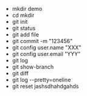 + mkdir demo
+ cd mkdir
+ git init
+ git status
+ git add file
+ git commit -m "123456"
+ git config user.name "XXX"
+ git config user.email "YYY"
+ git log
+ git show-branch
+ git diff
+ git log --pretty=oneline
+ git reset
jashsdhahdgahds